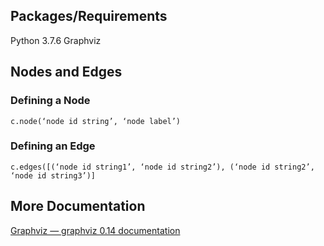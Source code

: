 ## Packages/Requirements
Python 3.7.6
Graphviz
## Nodes and Edges
### Defining a Node
```
c.node(‘node id string’, ‘node label’)
```
### Defining an Edge
```
c.edges([(‘node id string1’, ‘node id string2’), (‘node id string2’, ‘node id string3’)]
```
## More Documentation
[Graphviz — graphviz 0.14 documentation](https://graphviz.readthedocs.io/en/stable/)
